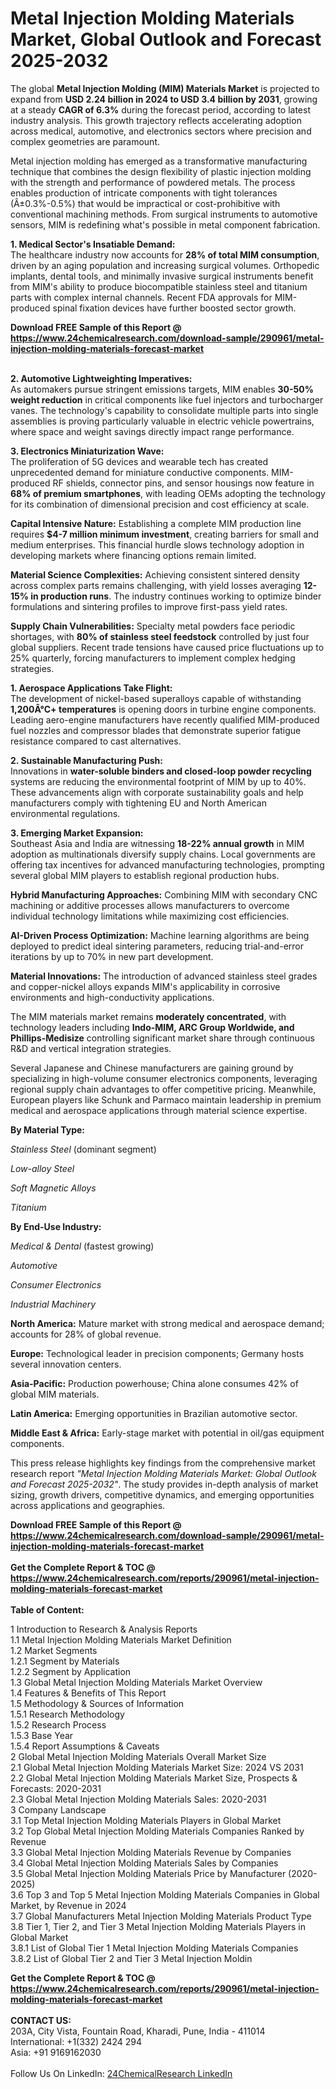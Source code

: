 <h1>Metal Injection Molding Materials Market, Global Outlook and Forecast 2025-2032</h1><p>The global <strong>Metal Injection Molding (MIM) Materials Market</strong> is projected to expand from <strong>USD 2.24 billion in 2024 to USD 3.4 billion by 2031</strong>, growing at a steady <strong>CAGR of 6.3%</strong> during the forecast period, according to latest industry analysis. This growth trajectory reflects accelerating adoption across medical, automotive, and electronics sectors where precision and complex geometries are paramount.</p><p>Metal injection molding has emerged as a transformative manufacturing technique that combines the design flexibility of plastic injection molding with the strength and performance of powdered metals. The process enables production of intricate components with tight tolerances (Â±0.3%-0.5%) that would be impractical or cost-prohibitive with conventional machining methods. From surgical instruments to automotive sensors, MIM is redefining what's possible in metal component fabrication.</p><p><strong>1. Medical Sector's Insatiable Demand:</strong><br>
The healthcare industry now accounts for <strong>28% of total MIM consumption</strong>, driven by an aging population and increasing surgical volumes. Orthopedic implants, dental tools, and minimally invasive surgical instruments benefit from MIM's ability to produce biocompatible stainless steel and titanium parts with complex internal channels. Recent FDA approvals for MIM-produced spinal fixation devices have further boosted sector growth.</p><div><b>Download FREE Sample of this Report @ 
            <a href="https://www.24chemicalresearch.com/download-sample/290961/metal-injection-molding-materials-forecast-market">
            https://www.24chemicalresearch.com/download-sample/290961/metal-injection-molding-materials-forecast-market</a></b></div><br><p><strong>2. Automotive Lightweighting Imperatives:</strong><br>
As automakers pursue stringent emissions targets, MIM enables <strong>30-50% weight reduction</strong> in critical components like fuel injectors and turbocharger vanes. The technology's capability to consolidate multiple parts into single assemblies is proving particularly valuable in electric vehicle powertrains, where space and weight savings directly impact range performance.</p><p><strong>3. Electronics Miniaturization Wave:</strong><br>
The proliferation of 5G devices and wearable tech has created unprecedented demand for miniature conductive components. MIM-produced RF shields, connector pins, and sensor housings now feature in <strong>68% of premium smartphones</strong>, with leading OEMs adopting the technology for its combination of dimensional precision and cost efficiency at scale.</p><p><strong>Capital Intensive Nature:</strong> Establishing a complete MIM production line requires <strong>$4-7 million minimum investment</strong>, creating barriers for small and medium enterprises. This financial hurdle slows technology adoption in developing markets where financing options remain limited.</p><p><strong>Material Science Complexities:</strong> Achieving consistent sintered density across complex parts remains challenging, with yield losses averaging <strong>12-15% in production runs</strong>. The industry continues working to optimize binder formulations and sintering profiles to improve first-pass yield rates.</p><p><strong>Supply Chain Vulnerabilities:</strong> Specialty metal powders face periodic shortages, with <strong>80% of stainless steel feedstock</strong> controlled by just four global suppliers. Recent trade tensions have caused price fluctuations up to 25% quarterly, forcing manufacturers to implement complex hedging strategies.</p><p><strong>1. Aerospace Applications Take Flight:</strong><br>
The development of nickel-based superalloys capable of withstanding <strong>1,200Â°C+ temperatures</strong> is opening doors in turbine engine components. Leading aero-engine manufacturers have recently qualified MIM-produced fuel nozzles and compressor blades that demonstrate superior fatigue resistance compared to cast alternatives.</p><p><strong>2. Sustainable Manufacturing Push:</strong><br>
Innovations in <strong>water-soluble binders and closed-loop powder recycling</strong> systems are reducing the environmental footprint of MIM by up to 40%. These advancements align with corporate sustainability goals and help manufacturers comply with tightening EU and North American environmental regulations.</p><p><strong>3. Emerging Market Expansion:</strong><br>
Southeast Asia and India are witnessing <strong>18-22% annual growth</strong> in MIM adoption as multinationals diversify supply chains. Local governments are offering tax incentives for advanced manufacturing technologies, prompting several global MIM players to establish regional production hubs.</p><p><strong>Hybrid Manufacturing Approaches:</strong> Combining MIM with secondary CNC machining or additive processes allows manufacturers to overcome individual technology limitations while maximizing cost efficiencies.</p><p><strong>AI-Driven Process Optimization:</strong> Machine learning algorithms are being deployed to predict ideal sintering parameters, reducing trial-and-error iterations by up to 70% in new part development.</p><p><strong>Material Innovations:</strong> The introduction of advanced stainless steel grades and copper-nickel alloys expands MIM's applicability in corrosive environments and high-conductivity applications.</p><p>The MIM materials market remains <strong>moderately concentrated</strong>, with technology leaders including <strong>Indo-MIM, ARC Group Worldwide, and Phillips-Medisize</strong> controlling significant market share through continuous R&amp;D and vertical integration strategies.</p><p>Several Japanese and Chinese manufacturers are gaining ground by specializing in high-volume consumer electronics components, leveraging regional supply chain advantages to offer competitive pricing. Meanwhile, European players like Schunk and Parmaco maintain leadership in premium medical and aerospace applications through material science expertise.</p><p><strong>By Material Type:</strong></p><p><em>Stainless Steel</em> (dominant segment)</p><p><em>Low-alloy Steel</em></p><p><em>Soft Magnetic Alloys</em></p><p><em>Titanium</em></p><p><strong>By End-Use Industry:</strong></p><p><em>Medical &amp; Dental</em> (fastest growing)</p><p><em>Automotive</em></p><p><em>Consumer Electronics</em></p><p><em>Industrial Machinery</em></p><p><strong>North America:</strong> Mature market with strong medical and aerospace demand; accounts for 28% of global revenue.</p><p><strong>Europe:</strong> Technological leader in precision components; Germany hosts several innovation centers.</p><p><strong>Asia-Pacific:</strong> Production powerhouse; China alone consumes 42% of global MIM materials.</p><p><strong>Latin America:</strong> Emerging opportunities in Brazilian automotive sector.</p><p><strong>Middle East &amp; Africa:</strong> Early-stage market with potential in oil/gas equipment components.</p><p>This press release highlights key findings from the comprehensive market research report <em>"Metal Injection Molding Materials Market: Global Outlook and Forecast 2025-2032"</em>. The study provides in-depth analysis of market sizing, growth drivers, competitive dynamics, and emerging opportunities across applications and geographies.</p><div><b>Download FREE Sample of this Report @ 
            <a href="https://www.24chemicalresearch.com/download-sample/290961/metal-injection-molding-materials-forecast-market">
            https://www.24chemicalresearch.com/download-sample/290961/metal-injection-molding-materials-forecast-market</a></b></div><br><div><b>Get the Complete Report & TOC @ 
            <a href="https://www.24chemicalresearch.com/reports/290961/metal-injection-molding-materials-forecast-market">
            https://www.24chemicalresearch.com/reports/290961/metal-injection-molding-materials-forecast-market</a></b></div><br>
            <b>Table of Content:</b><p>1 Introduction to Research & Analysis Reports<br />
 1.1 Metal Injection Molding Materials Market Definition<br />
 1.2 Market Segments<br />
 1.2.1 Segment by Materials<br />
 1.2.2 Segment by Application<br />
 1.3 Global Metal Injection Molding Materials Market Overview<br />
 1.4 Features & Benefits of This Report<br />
 1.5 Methodology & Sources of Information<br />
 1.5.1 Research Methodology<br />
 1.5.2 Research Process<br />
 1.5.3 Base Year<br />
 1.5.4 Report Assumptions & Caveats<br />
2 Global Metal Injection Molding Materials Overall Market Size<br />
 2.1 Global Metal Injection Molding Materials Market Size: 2024 VS 2031<br />
 2.2 Global Metal Injection Molding Materials Market Size, Prospects & Forecasts: 2020-2031<br />
 2.3 Global Metal Injection Molding Materials Sales: 2020-2031<br />
3 Company Landscape<br />
 3.1 Top Metal Injection Molding Materials Players in Global Market<br />
 3.2 Top Global Metal Injection Molding Materials Companies Ranked by Revenue<br />
 3.3 Global Metal Injection Molding Materials Revenue by Companies<br />
 3.4 Global Metal Injection Molding Materials Sales by Companies<br />
 3.5 Global Metal Injection Molding Materials Price by Manufacturer (2020-2025)<br />
 3.6 Top 3 and Top 5 Metal Injection Molding Materials Companies in Global Market, by Revenue in 2024<br />
 3.7 Global Manufacturers Metal Injection Molding Materials Product Type<br />
 3.8 Tier 1, Tier 2, and Tier 3 Metal Injection Molding Materials Players in Global Market<br />
 3.8.1 List of Global Tier 1 Metal Injection Molding Materials Companies<br />
 3.8.2 List of Global Tier 2 and Tier 3 Metal Injection Moldin</p><div><b>Get the Complete Report & TOC @ 
            <a href="https://www.24chemicalresearch.com/reports/290961/metal-injection-molding-materials-forecast-market">
            https://www.24chemicalresearch.com/reports/290961/metal-injection-molding-materials-forecast-market</a></b></div><br><b>CONTACT US:</b><br>
            203A, City Vista, Fountain Road, Kharadi, Pune, India - 411014<br>
            International: +1(332) 2424 294<br>
            Asia: +91 9169162030 <br><br>
            Follow Us On LinkedIn: <a href="https://www.linkedin.com/company/24chemicalresearch/">24ChemicalResearch LinkedIn</a>
